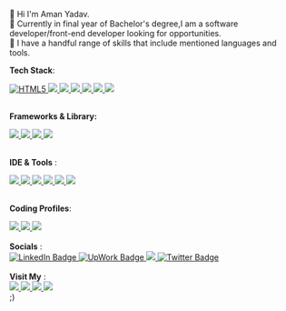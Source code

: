 🙋‍ Hi I'm Aman Yadav. <br>
👀 Currently in final year of Bachelor's degree,I am a software developer/front-end developer looking for opportunities.<br>
🤙 I have a handful range of skills that include mentioned languages and tools.<br>

<strong>Tech Stack</strong>:
<div id="badges-languages">
      <a href="https://html.com/">
        <img src="https://img.shields.io/badge/html5-%23E34F26.svg?style=for-the-badge&logo=html5&logoColor=white" alt="HTML5"/>
      </a>
      <a href="https://www.w3schools.com/css/">
        <img src="https://img.shields.io/badge/css3-%231572B6.svg?style=for-the-badge&logo=css3&logoColor=white" />
      </a>
      <a href="https://www.javascript.com/">
        <img src="https://img.shields.io/badge/JavaScript-F7DF1E?style=for-the-badge&logo=javascript&logoColor=black" />
      </a>
      <a href="https://www.java.com/en/">
        <img src="https://img.shields.io/badge/Java-ED8B00?style=for-the-badge&logo=java&logoColor=white"/>
      </a>
      <a href="https://www.python.org/">
        <img src="https://img.shields.io/badge/Python-14354C?style=for-the-badge&logo=python&logoColor=white"/>
      </a>
      <a href="https://www.mysql.com/">
        <img src="https://img.shields.io/badge/mysql-52b5f7.svg?style=for-the-badge&logo=mysql&logoColor=white"/>
      </a>
      <a href="https://www.microsoft.com/en-us/sql-server">
            <img src="https://img.shields.io/badge/Microsoft%20SQL%20Server-CC2927?style=for-the-badge&logo=microsoft%20sql%20server&logoColor=white"/>
      </a>
</div><br>

<strong>Frameworks & Library:</strong>
<div>
      <a href="https://react.dev/">
           <img src="https://img.shields.io/badge/React-lavender?style=for-the-badge&logo=react&logoColor=black"/>
      </a>
      <a href="https://www.djangoproject.com/">
        <img src="https://img.shields.io/badge/django-ff1709.svg?style=for-the-badge&logo=django&logoColor=white"/>
      </a>
      <a href="https://firebase.google.com/">
        <img src="https://img.shields.io/badge/firebase-ffca28?style=for-the-badge&logo=firebase&logoColor=black"/>
      </a>
      <a href="https://www.apachefriends.org/">
        <img src="https://img.shields.io/badge/Xampp-F37623?style=for-the-badge&logo=xampp&logoColor=white"/>
      </a>
</div>
<br>

<strong>IDE & Tools</strong> :
<div id="badge-tools">
      <a href="https://www.jetbrains.com/idea/">
        <img src="https://img.shields.io/badge/IntelliJIDEA-E6007A.svg?style=for-the-badge&logo=intellij-idea&logoColor=white"/>
      </a>
      <a href="https://code.visualstudio.com/">
        <img src="https://img.shields.io/badge/VSCode-0078D4?style=for-the-badge&logo=visual%20studio%20code&logoColor=white"/>
      </a>
      <a href="https://www.eclipse.org/">
        <img src="https://img.shields.io/badge/Eclipse-2C2255?style=for-the-badge&logo=eclipse&logoColor=white"/>
      </a> 
      <a href="https://github.com/">
        <img src="https://img.shields.io/badge/git-%23F05033.svg?style=for-the-badge&logo=git&logoColor=white"/>
      </a>   
      <a href="https://www.adobe.com/products/premiere.html">
        <img src="https://img.shields.io/badge/Adobe%20Premiere%20Pro-9999FF?style=for-the-badge&logo=Adobe%20Premiere%20Pro&logoColor=white"/>
      </a>
      <a href="https://www.blender.org/">
        <img src="https://img.shields.io/badge/blender-%23F5792A.svg?style=for-the-badge&logo=blender&logoColor=white"/>
      </a>
</div>
<!-- My Coding Profiles --><br>

<strong>Coding Profiles</strong>: 
<div id="site">
      <a href="https://www.hackerrank.com/am4n_yadav">
            <img src="https://img.shields.io/badge/-Hackerrank-crimson?style=for-the-badge&logo=HackerRank&logoColor=white"/>
      </a>
      <a href="https://leetcode.com/user7304xd/">
            <img src="https://img.shields.io/badge/-LeetCode-FFA116?style=for-the-badge&logo=LeetCode&logoColor=black"/>
      </a>
      <a href="https://auth.geeksforgeeks.org/user/amxny05wx">
            <img src="https://img.shields.io/badge/GeeksforGeeks-298D46?style=for-the-badge&logo=geeksforgeeks&logoColor=white"/>
      </a>
</div>
<br>
<!-- Socials -->
<strong>Socials</strong> :
<div id="badges-contact">
  <a href="https://www.linkedin.com/in/aman-yadav-ay/">
    <img src="https://img.shields.io/badge/LinkedIn-blue?style=for-the-badge&logo=linkedin&logoColor=white" alt="LinkedIn Badge"/>
  </a>
  <a href="https://www.upwork.com/freelancers/~0127d88fbd1962473b">
      <img src ="https://img.shields.io/badge/UpWork-bluegreen?style=for-the-badge&logo=Upwork&logoColor=white" alt="UpWork Badge"/>
  </a>
  <a href="https://github.com/Aman-Yadav-1">
      <img src="https://img.shields.io/badge/github-brown.svg?style=for-the-badge&logo=github&logoColor=white"/>
  </a>
  <a href="https://www.twitter.com/AmanYadav_AY_/">
    <img src="https://img.shields.io/badge/Twitter-blue?style=for-the-badge&logo=twitter&logoColor=white" alt="Twitter Badge"/>
  </a>
</div>
<br>
<!-- My Project/Portfolio Websites -->
<strong>Visit My</strong> : 
<div id="site">
      <a href="https://aman-yadav-1.github.io/Leaf-Now-Project/">
            <img src="https://img.shields.io/badge/My Project Site-6DB33F?style=for-the-badge&logo=spring&logoColor=white"/>
      </a>
      <a href="https://linktr.ee/amxn.yadav">
            <img src="https://img.shields.io/badge/linktree-purple?style=for-the-badge&logo=linktree&logoColor=white"/>
      </a>
      <a href="https://portfolio-aman-yadav.netlify.app/">
            <img src="https://img.shields.io/badge/Portfolio-000000?style=for-the-badge&logo=About.me&logoColor=white"/>
      </a>
      <a href="https://shorturl.at/biCE4">
            <img src="https://img.shields.io/badge/Resume-white.svg?style=for-the-badge&logo=LibreOffice&logoColor=black"/>
      </a>
</div>
<!---
Aman-Yadav-1/Aman-Yadav-1 is a ✨ special ✨ repository because its `README.md` (this file) appears on your GitHub profile.
You can click the Preview link to take a look at your changes.
--->
;)
